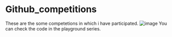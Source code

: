 # Github_competitions
These are the some competetions in which i have participated.
![image](https://github.com/user-attachments/assets/814d4ddd-a6d0-41cd-8ae1-95e4b8bed469)
You can check the code in the playground series.
